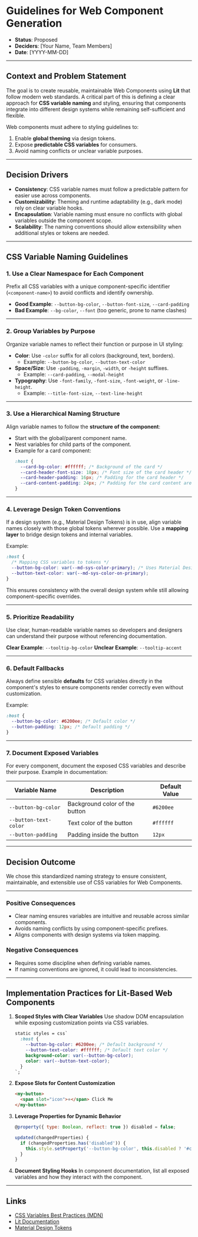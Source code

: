 # Guidelines for Web Component Generation

- **Status**: Proposed
- **Deciders**: [Your Name, Team Members]
- **Date**: [YYYY-MM-DD] <!-- Replace with the actual date -->

---

## Context and Problem Statement

The goal is to create reusable, maintainable Web Components using **Lit** that follow modern web standards. A critical part of this is defining a clear approach for **CSS variable naming** and styling, ensuring that components integrate into different design systems while remaining self-sufficient and flexible.

Web components must adhere to styling guidelines to:
1. Enable **global theming** via design tokens.
2. Expose **predictable CSS variables** for consumers.
3. Avoid naming conflicts or unclear variable purposes.

---

## Decision Drivers

- **Consistency**: CSS variable names must follow a predictable pattern for easier use across components.
- **Customizability**: Theming and runtime adaptability (e.g., dark mode) rely on clear variable hooks.
- **Encapsulation**: Variable naming must ensure no conflicts with global variables outside the component scope.
- **Scalability**: The naming conventions should allow extensibility when additional styles or tokens are needed.

---

## CSS Variable Naming Guidelines

### 1. **Use a Clear Namespace for Each Component**

Prefix all CSS variables with a unique component-specific identifier (`<component-name>`) to avoid conflicts and identify ownership.

- **Good Example**:
  `--button-bg-color`, `--button-font-size`, `--card-padding`
- **Bad Example**:
  `--bg-color`, `--font` (too generic, prone to name clashes)

---

### 2. **Group Variables by Purpose**

Organize variable names to reflect their function or purpose in UI styling:
- **Color**: Use `-color` suffix for all colors (background, text, borders).
  - Example: `--button-bg-color`, `--button-text-color`
- **Space/Size**: Use `-padding`, `-margin`, `-width`, or `-height` suffixes.
  - Example: `--card-padding`, `--modal-height`
- **Typography**: Use `-font-family`, `-font-size`, `-font-weight`, or `-line-height`.
  - Example: `--title-font-size`, `--text-line-height`

---

### 3. **Use a Hierarchical Naming Structure**

Align variable names to follow the **structure of the component**:
- Start with the global/parent component name.
- Nest variables for child parts of the component.
- Example for a card component:
  ```css
  :host {
    --card-bg-color: #ffffff; /* Background of the card */
    --card-header-font-size: 18px; /* Font size of the card header */
    --card-header-padding: 16px; /* Padding for the card header */
    --card-content-padding: 24px; /* Padding for the card content area */
  }
  ```

---

### 4. **Leverage Design Token Conventions**

If a design system (e.g., Material Design Tokens) is in use, align variable names closely with those global tokens wherever possible. Use a **mapping layer** to bridge design tokens and internal variables.

Example:
```css
:host {
  /* Mapping CSS variables to tokens */
  --button-bg-color: var(--md-sys-color-primary); /* Uses Material Design's primary color */
  --button-text-color: var(--md-sys-color-on-primary);
}
```

This ensures consistency with the overall design system while still allowing component-specific overrides.

---

### 5. **Prioritize Readability**

Use clear, human-readable variable names so developers and designers can understand their purpose without referencing documentation.

**Clear Example**:
`--tooltip-bg-color`
**Unclear Example**:
`--tooltip-accent`

---

### 6. **Default Fallbacks**

Always define sensible **defaults** for CSS variables directly in the component's styles to ensure components render correctly even without customization.

Example:
```css
:host {
  --button-bg-color: #6200ee; /* Default color */
  --button-padding: 12px; /* Default padding */
}
```

---

### 7. **Document Exposed Variables**

For every component, document the exposed CSS variables and describe their purpose. Example in documentation:

| Variable Name            | Description                      | Default Value |
|--------------------------|----------------------------------|---------------|
| `--button-bg-color`      | Background color of the button  | `#6200ee`     |
| `--button-text-color`    | Text color of the button        | `#ffffff`     |
| `--button-padding`       | Padding inside the button       | `12px`        |

---

## Decision Outcome

We chose this standardized naming strategy to ensure consistent, maintainable, and extensible use of CSS variables for Web Components.

---

### Positive Consequences

- Clear naming ensures variables are intuitive and reusable across similar components.
- Avoids naming conflicts by using component-specific prefixes.
- Aligns components with design systems via token mapping.

### Negative Consequences

- Requires some discipline when defining variable names.
- If naming conventions are ignored, it could lead to inconsistencies.

---

## Implementation Practices for Lit-Based Web Components

1. **Scoped Styles with Clear Variables**
   Use shadow DOM encapsulation while exposing customization points via CSS variables.

   ```css
   static styles = css`
     :host {
       --button-bg-color: #6200ee; /* Default background */
       --button-text-color: #ffffff; /* Default text color */
       background-color: var(--button-bg-color);
       color: var(--button-text-color);
     }
   `;
   ```

2. **Expose Slots for Content Customization**
   ```html
   <my-button>
     <span slot="icon">⭐</span> Click Me
   </my-button>
   ```

3. **Leverage Properties for Dynamic Behavior**
   ```javascript
   @property({ type: Boolean, reflect: true }) disabled = false;

   updated(changedProperties) {
     if (changedProperties.has('disabled')) {
       this.style.setProperty('--button-bg-color', this.disabled ? '#c0c0c0' : '#6200ee');
     }
   }
   ```

4. **Document Styling Hooks**
   In component documentation, list all exposed variables and how they interact with the component.

---

## Links

- [CSS Variables Best Practices (MDN)](https://developer.mozilla.org/en-US/docs/Web/CSS/Using_CSS_custom_properties)
- [Lit Documentation](https://lit.dev)
- [Material Design Tokens](https://m3.material.io)